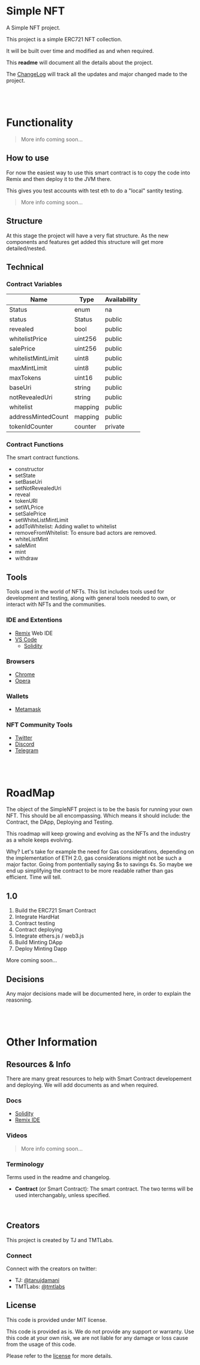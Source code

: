 # Simple NFT

A Simple NFT project.

This project is a simple ERC721 NFT collection.

It will be built over time and modified as and when required.

This **readme** will document all the details about the project.

The [ChangeLog](CHANGELOG.md) will track all the updates and major changed made to the project.

<br><br>


# Functionality

> More info coming soon...

## How to use

For now the easiest way to use this smart contract is to copy the code into Remix and then deploy it to the JVM there.

This gives you test accounts with test eth to do a "local" santity testing.

> More info coming soon...

## Structure

At this stage the project will have a very flat structure. As the new components and features get added this structure will get more detailed/nested.

## Technical


### Contract Variables

| Name               	| Type    	| Availability 	|
|--------------------	|---------	|--------------	|
| Status             	| enum    	| na           	|
| status             	| Status   	| public       	|
| revealed           	| bool    	| public       	|
| whitelistPrice     	| uint256 	| public       	|
| salePrice          	| uint256 	| public       	|
| whitelistMintLimit 	| uint8   	| public       	|
| maxMintLimit       	| uint8   	| public       	|
| maxTokens          	| uint16  	| public       	|
| baseUri            	| string  	| public       	|
| notRevealedUri     	| string  	| public       	|
| whitelist          	| mapping 	| public       	|
| addressMintedCount 	| mapping 	| public       	|
| tokenIdCounter     	| counter 	| private      	|

### Contract Functions

The smart contract functions.

- constructor
- setState
- setBaseUri
- setNotRevealedUri
- reveal
- tokenURI
- setWLPrice
- setSalePrice
- setWhiteListMintLimit
- addToWhitelist: Adding wallet to whitelist
- removeFromWhitelist: To ensure bad actors are removed.
- whiteListMint
- saleMint
- mint
- withdraw


## Tools

Tools used in the world of NFTs. This list includes tools used for development and testing, along with general tools needed to own, or interact with NFTs and the communities.

### IDE and Extentions
- [Remix](https://remix.ethereum.org/) Web IDE
- [VS Code](https://code.visualstudio.com/)
  - [Solidity](https://marketplace.visualstudio.com/items?itemName=JuanBlanco.solidity)

### Browsers
- [Chrome](https://www.google.com/chrome/)
- [Opera](https://www.opera.com/)

### Wallets
- [Metamask](https://metamask.io/download/)

### NFT Community Tools
- [Twitter](https://twitter.com/)
- [Discord](https://discord.com/)
- [Telegram](https://telegram.org/)

<br><br>

# RoadMap

The object of the SimpleNFT project is to be the basis for running your own NFT. This should be all encompassing. Which means it should include: the Contract, the DApp, Deploying and Testing.

This roadmap will keep growing and evolving as the NFTs and the industry as a whole keeps evolving.

Why? Let's take for example the need for Gas considerations, depending on the implementation of ETH 2.0, gas considerations might not be such a major factor. Going from pontentially saying $s to savings ¢s. So maybe we end up simplifying the contract to be more readable rather than gas efficient. Time will tell.

## 1.0

1. Build the ERC721 Smart Contract
1. Integrate HardHat
1. Contract testing
1. Contract deploying
1. Integrate ethers.js / web3.js
1. Build Minting DApp
1. Deploy Minting Dapp

More coming soon...

## Decisions

Any major decisions made will be documented here, in order to explain the reasoning.

<br><br>

# Other Information

## Resources & Info

There are many great resources to help with Smart Contract developement and deploying. We will add documents as and when required.

### Docs

- [Solidity](https://docs.soliditylang.org/en/latest)
- [Remix IDE](https://remix-ide.readthedocs.io/en/latest/)

### Videos

> More info coming soon...

### Terminology

Terms used in the readme and changelog.

- **Contract** (or Smart Contract): The smart contract. The two terms will be used interchangably, unless specified.

<br>

## Creators

This project is created by TJ and TMTLabs.

### Connect

Connect with the creators on twitter:

- TJ: [@tanujdamani](https://twitter.com/tanujdamani)
- TMTLabs: [@tmtlabs](https://twitter.com/tmtlabs)

## License

This code is provided under MIT license.

This code is provided as is. We do not provide any support or warranty. Use this code at your own risk, we are not liable for any damage or loss cause from the usage of this code.

Please refer to the [license](LICENSE.txt) for more details.
